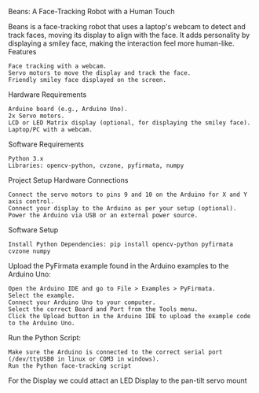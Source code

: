 Beans: A Face-Tracking Robot with a Human Touch

Beans is a face-tracking robot that uses a laptop's webcam to detect and track faces, moving its display to align with the face. It adds personality by displaying a smiley face, making the interaction feel more human-like.
Features

    Face tracking with a webcam.
    Servo motors to move the display and track the face.
    Friendly smiley face displayed on the screen.

Hardware Requirements

    Arduino board (e.g., Arduino Uno).
    2x Servo motors.
    LCD or LED Matrix display (optional, for displaying the smiley face).
    Laptop/PC with a webcam.

Software Requirements

    Python 3.x
    Libraries: opencv-python, cvzone, pyfirmata, numpy

Project Setup
Hardware Connections

    Connect the servo motors to pins 9 and 10 on the Arduino for X and Y axis control.
    Connect your display to the Arduino as per your setup (optional).
    Power the Arduino via USB or an external power source.

Software Setup

    Install Python Dependencies: pip install opencv-python pyfirmata cvzone numpy  

Upload the PyFirmata example found in the Arduino examples to the Arduino Uno:

    Open the Arduino IDE and go to File > Examples > PyFirmata.
    Select the example.
    Connect your Arduino Uno to your computer.
    Select the correct Board and Port from the Tools menu.
    Click the Upload button in the Arduino IDE to upload the example code to the Arduino Uno.
Run the Python Script:

    Make sure the Arduino is connected to the correct serial port (/dev/ttyUSB0 in linux or COM3 in windows).
    Run the Python face-tracking script

For the Display we could attact an LED Display to the pan-tilt servo mount 
